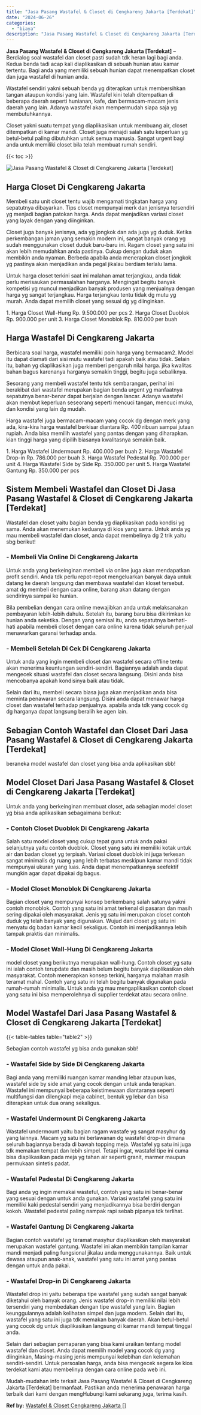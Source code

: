 ```yaml
---
title: "Jasa Pasang Wastafel & Closet di Cengkareng Jakarta [Terdekat]"
date: "2024-06-26"
categories: 
  - "biaya"
description: "Jasa Pasang Wastafel & Closet di Cengkareng Jakarta [Terdekat]. Mudah-mudahan info terkait Jasa Pasang Wastafel & Closet di Cengkareng Jakarta [Terdekat] b..."
---
```


**Jasa Pasang Wastafel & Closet di Cengkareng Jakarta \[Terdekat\]** – Berdialog soal wastafel dan closet pasti sudah tdk heran lagi bagi anda. Kedua benda tadi acap kali diaplikasikan di sebuah hunian atau kamar tertentu. Bagi anda yang memiliki sebuah hunian dapat menempatkan closet dan juga wastafel di hunian anda.

Wastafel sendiri yakni sebuah benda yg diterapkan untuk membersihkan tangan ataupun kondisi yang lain. Wastafel kini telah ditempatkan di beberapa daerah seperti hunianan, kafe, dan bermacam-macam jenis daerah yang lain. Adanya wastafel akan mempermudah siapa saja yg membutuhkannya.

Closet yakni suatu tempat yang diaplikasikan untuk membuang air, closet ditempatkan di kamar mandi. Closet juga menajdi salah satu keperluan yg betul-betul paling dibutuhkan untuk semua manusia. Sangat urgent bagi anda untuk memiliki closet bila telah membuat rumah sendiri.

{{< toc >}}

![Jasa Pasang Wastafel & Closet di Cengkareng Jakarta [Terdekat]](/images/wastafel-closet-murah28.png)

## Harga Closet Di Cengkareng Jakarta

Membeli satu unit closet tentu wajib mengamati tingkatan harga yang sepatutnya dibayarkan. Tips closet mempunyai merk dan jenisnya tersendiri yg menjadi bagian patokan harga. Anda dapat menjadikan variasi closet yang layak dengan yang diinginkan.

Closet juga banyak jenisnya, ada yg jongkok dan ada juga yg duduk. Ketika perkembangan jaman yang semakin modern ini, sangat banyak orang yg sudah menggunakan closet duduk baru-baru ini. Ragam closet yang satu ini akan lebih memudahkan anda pastinya. Cukup dengan duduk akan membikin anda nyaman. Berbeda apabila anda menerapkan closet jongkok yg pastinya akan menjadikan anda pegal jikalau berdiam terlalu lama.

Untuk harga closet terkini saat ini malahan amat terjangkau, anda tidak perlu merisaukan permasalahan harganya. Mengingat begitu banyak kompetisi yg muncul menjadikan banyak produsen yang menjualnya dengan harga yg sangat terjangkau. Harga terjangkau tentu tidak dg mutu yg murah. Anda dapat memilih closet yang sesuai dg yg diinginkan.

1\. Harga Closet Wall-Hung Rp. 9.500.000 per pcs 2. Harga Closet Duoblok Rp. 900.000 per unit 3. Harga Closet Monoblok Rp. 810.000 per buah

## Harga Wastafel Di Cengkareng Jakarta

Berbicara soal harga, wastafel memiliki poin harga yang bermacam2. Model itu dapat diamati dari sisi mutu wastafel tadi apakah baik atau tidak. Selain itu, bahan yg diaplikasikan juga memberi pengaruh nilai harga. jika kwalitas bahan bagus karenanya harganya semakin tinggi, begitu juga sebaliknya.

Sesorang yang membeli wastafel tentu tdk sembarangan, perihal ini berakibat dari wastafel merupakan bagian benda urgent yg manfaatnya sepatutnya benar-benar dapat berjalan dengan lancar. Adanya wastafel akan membut keperluan seseorang seperti mencuci tangan, mencuci muka, dan kondisi yang lain dg mudah.

Harga wastafel juga bermacam-macam yang cocok dg dengan merk yang ada, kira-kira harga wastafel berkisar diantara Rp. 400 ribuan sampai jutaan rupiah. Anda bisa memilih wastafel yang pantas dengan yang diharapkan. kian tinggi harga yang dipilih biasanya kwalitasnya semakin baik.

1\. Harga Wastafel Undermount Rp. 400.000 per buah 2. Harga Wastafel Drop-in Rp. 786.000 per buah 3. Harga Wastafel Pedestal Rp. 700.000 per unit 4. Harga Wastafel Side by Side Rp. 350.000 per unit 5. Harga Wastafel Gantung Rp. 350.000 per pcs

## Sistem Membeli Wastafel dan Closet Di Jasa Pasang Wastafel & Closet di Cengkareng Jakarta \[Terdekat\]

Wastafel dan closet yaitu bagian benda yg diaplikasikan pada kondisi yg sama. Anda akan menemukan keduanya di kios yang sama. Untuk anda yg mau membeli wastafel dan closet, anda dapat membelinya dg 2 trik yaitu sbg berikut!

### \- Membeli Via Online Di Cengkareng Jakarta

Untuk anda yang berkeinginan membeli via online juga akan mendapatkan profit sendiri. Anda tdk perlu repot-repot mengeluarkan banyak daya untuk datang ke daerah langsung dan membawa wastafel dan kloset tersebut. amat dg membeli dengan cara online, barang akan datang dengan sendirinya sampai ke hunian.

Bila pembelian dengan cara online mewajibkan anda untuk melaksanakan pembayaran lebih-lebih dahulu. Setelah itu, barang baru bisa dikirimkan ke hunian anda seketika. Dengan yang semisal itu, anda sepatutnya berhati-hati apabila membeli closet dengan cara online karena tidak seluruh penjual menawarkan garansi terhadap anda.

### \- Membeli Setelah Di Cek Di Cengkareng Jakarta

Untuk anda yang ingin membeli closet dan wastafel secara offline tentu akan menerima keuntungan sendiri-sendiri. Bagiannya adalah anda dapat mengecek situasi wastafel dan closet secara langsung. Disini anda bisa mencobanya apakah kondisinya baik atau tidak.

Selain dari itu, membeli secara biasa juga akan menjadikan anda bisa meminta penawaran secara langsung. Disini anda dapat menawar harga closet dan wastafel terhadap penjualnya. apabila anda tdk yang cocok dg dg harganya dapat langsung beralih ke agen lain.

## Sebagian Contoh Wastafel dan Closet Dari Jasa Pasang Wastafel & Closet di Cengkareng Jakarta \[Terdekat\]

beraneka model wastafel dan closet yang bisa anda aplikasikan sbb!

## Model Closet Dari Jasa Pasang Wastafel & Closet di Cengkareng Jakarta \[Terdekat\]

Untuk anda yang berkeinginan membuat closet, ada sebagian model closet yg bisa anda aplikasikan sebagaimana berikut:

### \- Contoh Closet Duoblok Di Cengkareng Jakarta

Salah satu model closet yang cukup tepat guna untuk anda pakai selanjutnya yaitu contoh duoblok. Closet yang satu ini memiliki kotak untuk air dan badan closet yg terpisah. Variasi closet duoblok ini juga terkesan sangat minimalis dg ruang yang lebih terbatas meskipun kamar mandi tidak mempunyai ukuran yang luas. Anda dapat menempatkannya seefektif mungkin agar dapat dipakai dg bagus.

### \- Model Closet Monoblok Di Cengkareng Jakarta

Bagian closet yang mempunyai konsep berkembang salah satunya yakni contoh monoblok. Contoh yang satu ini amat terkenal di pasaran dan masih sering dipakai oleh masyarakat. Jenis yg satu ini merupakan closet contoh duduk yg telah banyak yang digunakan. Wujud dari closet yg satu ini menyatu dg badan kamar kecil sekaligus. Contoh ini menjadikannya lebih tampak praktis dan minimalis.

### \- Model Closet Wall-Hung Di Cengkareng Jakarta

model closet yang berikutnya merupakan wall-hung. Contoh closet yg satu ini ialah contoh terupdate dan masih belum begitu banyak diaplikasikan oleh masyarakat. Contoh menerapkan konsep terkini, harganya malahan masih teramat mahal. Contoh yang satu ini telah begitu banyak digunakan pada rumah-rumah minimalis. Untuk anda yg mau mengaplikasikan contoh closet yang satu ini bisa memperolehnya di supplier terdekat atau secara online.

## Model Wastafel Dari Jasa Pasang Wastafel & Closet di Cengkareng Jakarta \[Terdekat\]

{{< table-tables table="table2" >}}

Sebagian contoh wastafel yg bisa anda gunakan sbb!

### \- Wastafel Side by Side Di Cengkareng Jakarta

Bagi anda yang memiliki ruangan kamar manding lebar ataupun luas, wastafel side by side amat yang cocok dengan untuk anda terapkan. Wastafel ini mempunyai beberapa keistimewaan diantaranya seperti multifungsi dan dilengkapi meja cabinet, bentuk yg lebar dan bisa diterapkan untuk dua orang sekaligus.

### \- Wastafel Undermount Di Cengkareng Jakarta

Wastafel undermount yaitu bagian ragam wastafe yg sangat masyhur dg yang lainnya. Macam yg satu ini berlawanan dg wastafel drop-in dimana seluruh bagiannya berada di bawah topping meja. Wastafel yg satu ini juga tdk memakan tempat dan lebih simpel. Tetapi ingat, wastafel tipe ini cuma bisa diaplikasikan pada meja yg tahan air seperti granit, marmer maupun permukaan sintetis padat.

### \- Wastafel Padestal Di Cengkareng Jakarta

Bagi anda yg ingin memakai wasteful, contoh yang satu ini benar-benar yang sesuai dengan untuk anda gunakan. Variasi wastafel yang satu ini memiliki kaki pedestal sendiri yang menjadikannya bisa berdiri dengan kokoh. Wastafel pedestal paling nampak rapi sebab pipanya tdk terlihat.

### \- Wastafel Gantung Di Cengkareng Jakarta

Bagian contoh wastafel yg teramat masyhur diaplikasikan oleh masyarakat merupakan wastafel gantung. Wastafel ini akan membikin tampilan kamar mandi menjadi paling fungsional jikalau anda menggunakannya. Baik untuk dewasa ataupun anak-anak, wastafel yang satu ini amat yang pantas dengan untuk anda pakai.

### \- Wastafel Drop-in Di Cengkareng Jakarta

Wastafel drop ini yaitu beberapa tipe wastafel yang sudah sangat banyak diketahui oleh banyak orang. Jenis wastafel drop-in memiliki nilai lebih tersendiri yang membedakan dengan tipe wastafel yang lain. Bagian keunggulannya adalah kelihatan simpel dan juga modern. Selain dari itu, wastafel yang satu ini juga tdk memakan banyak daerah. Akan betul-betul yang cocok dg untuk diaplikasikan langsung di kamar mandi tempat tinggal anda.

Selain dari sebagian pemaparan yang bisa kami uraikan tentang model wastafel dan closet. Anda dapat memilih model yang cocok dg yang diinginkan, Masing-masing jenis mempunyai kelebihan dan kelemahan sendiri-sendiri. Untuk persoalan harga, anda bisa mengecek segera ke kios terdekat kami atau membelinya dengan cara online pada web ini.

Mudah-mudahan info terkait Jasa Pasang Wastafel & Closet di Cengkareng Jakarta \[Terdekat\] bermanfaat. Pastikan anda menerima penawaran harga terbaik dari kami dengan mengHubungi kami sekarang juga, terima kasih.

**Ref by:** [Wastafel & Closet Cengkareng Jakarta []](https://id.wikipedia.org/wiki/Wastafel)
